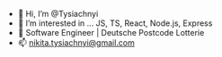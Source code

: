 - 👋 Hi, I’m @Tysiachnyi
- 👀 I’m interested in ... JS, TS, React, Node.js, Express
- 🌱 Software Engineer | Deutsche Postcode Lotterie
- 📫 nikita.tysiachnyi@gmail.com
<!---
Tysiachnyi/Tysiachnyi is a ✨ special ✨ repository because its `README.md` (this file) appears on your GitHub profile.
You can click the Preview link to take a look at your changes.
--->

